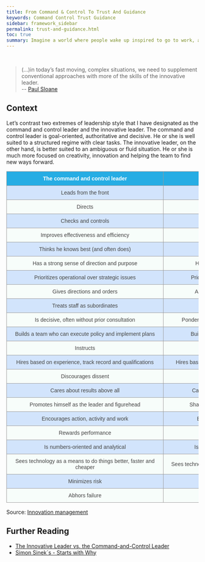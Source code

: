 ```yaml
---
title: From Command & Control To Trust And Guidance
keywords: Command Control Trust Guidance
sidebar: framework_sidebar
permalink: trust-and-guidance.html
toc: true
summary: Imagine a world where people wake up inspired to go to work, a world in which trust and loyalty are the rule rather than the exception.
---
```


<br>

> (...)in today’s fast moving, complex situations, we need to supplement conventional approaches with more of the skills of the innovative leader.
> <br>-- [Paul Sloane](http://www.innovationmanagement.se/author/paul-sloane/)

## Context
Let’s contrast two extremes of leadership style that I have designated as the command and control leader and the innovative leader.  The command and control leader is goal-oriented, authoritative and decisive. He or she is well suited to a structured regime with clear tasks. The innovative leader, on the other hand, is better suited to an ambiguous or fluid situation. He or she is much more focused on creativity, innovation and helping the team to find new ways forward.

<style type="text/css">
.tg  {border-collapse:collapse;border-spacing:0;border-color:#999;}
.tg td{font-family:Arial, sans-serif;font-size:14px;padding:10px 5px;border-style:solid;border-width:1px;overflow:hidden;word-break:normal;border-color:#999;color:#444;background-color:#F7FDFA;}
.tg th{font-family:Arial, sans-serif;font-size:14px;font-weight:normal;padding:10px 5px;border-style:solid;border-width:1px;overflow:hidden;word-break:normal;border-color:#999;color:#fff;background-color:#26ADE4;}
.tg .tg-s6z2{text-align:center;min-width:400px;max-width:400px}
.tg .tg-hgcj{font-weight:bold;text-align:center;min-width:400px;max-width:400px}
.tg .tg-5hgy{background-color:#D2E4FC;text-align:center;min-width:400px;max-width:400px}
</style>
<table class="tg">
  <tr>
    <th class="tg-hgcj">The command and control leader</th>
    <th class="tg-hgcj">The innovative leader</th>
  </tr>
  <tr>
    <td class="tg-5hgy">Leads from the front</td>
    <td class="tg-5hgy">Leads from the side</td>
  </tr>
  <tr>
    <td class="tg-s6z2">Directs</td>
    <td class="tg-s6z2">Inspires</td>
  </tr>
  <tr>
    <td class="tg-5hgy">Checks and controls</td>
    <td class="tg-5hgy">Trusts and delegates</td>
  </tr>
  <tr>
    <td class="tg-s6z2">Improves effectiveness and efficiency</td>
    <td class="tg-s6z2">Finds new approaches</td>
  </tr>
  <tr>
    <td class="tg-5hgy">Thinks he knows best (and often does)</td>
    <td class="tg-5hgy">Harnesses the abilities of others</td>
  </tr>
  <tr>
    <td class="tg-s6z2">Has a strong sense of direction and purpose</td>
    <td class="tg-s6z2">Has a clear vision and communicates it</td>
  </tr>
  <tr>
    <td class="tg-5hgy">Prioritizes operational over strategic issues</td>
    <td class="tg-5hgy">Prioritizes strategic over operational issues</td>
  </tr>
  <tr>
    <td class="tg-s6z2">Gives directions and orders</td>
    <td class="tg-s6z2">Asks questions and solicits suggestions</td>
  </tr>
  <tr>
    <td class="tg-5hgy">Treats staff as subordinates</td>
    <td class="tg-5hgy">Treats staff as colleagues</td>
  </tr>
  <tr>
    <td class="tg-s6z2">Is decisive, often without prior consultation</td>
    <td class="tg-s6z2">Ponders and solicits input before making decisions</td>
  </tr>
  <tr>
    <td class="tg-5hgy">Builds a team who can execute policy and implement plans</td>
    <td class="tg-5hgy">Builds a team who can create and innovate</td>
  </tr>
  <tr>
    <td class="tg-s6z2">Instructs</td>
    <td class="tg-s6z2">Empowers</td>
  </tr>
  <tr>
    <td class="tg-5hgy">Hires based on experience, track record and qualifications</td>
    <td class="tg-5hgy">Hires based on attitude, creativity and latent capabilities</td>
  </tr>
  <tr>
    <td class="tg-s6z2">Discourages dissent</td>
    <td class="tg-s6z2">Encourages constructive dissent</td>
  </tr>
  <tr>
    <td class="tg-5hgy">Cares about results above all</td>
    <td class="tg-5hgy">Cares about ideas, peoples and the vision</td>
  </tr>
  <tr>
    <td class="tg-s6z2">Promotes himself as the leader and figurehead</td>
    <td class="tg-s6z2">Shares exposure and prestige with the team</td>
  </tr>
  <tr>
    <td class="tg-5hgy">Encourages action, activity and work</td>
    <td class="tg-5hgy">Encourages ideas, innovation and fun</td>
  </tr>
  <tr>
    <td class="tg-s6z2">Rewards performance</td>
    <td class="tg-s6z2">Rewards entrepreneurial action</td>
  </tr>
  <tr>
    <td class="tg-5hgy">Is numbers-oriented and analytical</td>
    <td class="tg-5hgy">Is ideas-oriented, analytical and intuitive</td>
  </tr>
  <tr>
    <td class="tg-s6z2">Sees technology as a means to do things better, faster and cheaper</td>
    <td class="tg-s6z2">Sees technology as a means to do things entirely differently</td>
  </tr>
  <tr>
    <td class="tg-5hgy">Minimizes risk</td>
    <td class="tg-5hgy">Takes calculated risks</td>
  </tr>
  <tr>
    <td class="tg-s6z2">Abhors failure</td>
    <td class="tg-s6z2">Is comfortable with failure</td>
  </tr>
</table>

Source: [Innovation management](http://www.innovationmanagement.se/imtool-articles/the-innovative-leader-vs-the-command-and-control-leader/)

## Further Reading
* [The Innovative Leader vs. the Command-and-Control Leader](http://www.innovationmanagement.se/imtool-articles/the-innovative-leader-vs-the-command-and-control-leader/)
* [Simon Sinek´s - Starts with Why](https://www.startwithwhy.com/)
